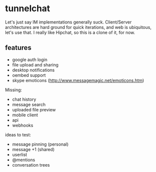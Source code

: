 tunnelchat
==========

Let's just say IM implementations generally suck. Client/Server architectures are hard ground for quick iterations, and web is ubiquitous, let's use that. I really like Hipchat, so this is a clone of it, for now.


features
--------

* google auth login
* file upload and sharing
* desktop notifications
* oembed support
* skype emoticons (http://www.messagemagic.net/emoticons.htm)

Missing:
* chat history
* message search
* uploaded file preview
* mobile client
* api
* webhooks

ideas to test:
* message pinning (personal)
* message +1 (shared)
* userlist
* @mentions
* conversation trees
